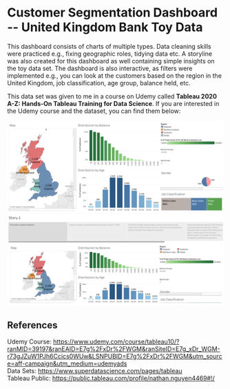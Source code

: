 # Customer Segmentation Dashboard -- United Kingdom Bank Toy Data
This dashboard consists of charts of multiple types. Data cleaning skills were practiced e.g., fixing geographic roles, tidying data etc. A storyline was also created for this dashboard as well containing simple insights on the toy data set. The dashboard is also interactive, as filters were implemented e.g., you can look at the customers based on the region in the United Kingdom, job classification, age group, balance held, etc.
<br/>

This data set was given to me in a course on Udemy called **Tableau 2020 A-Z: Hands-On Tableau Training for Data Science**.
If you are interested in the Udemy course and the dataset, you can find them below:

![Screen Shot](https://github.com/toasted-marshmallow/Tableau-Practice/blob/main/segmentation_dashboard/Dashboard%201.png)
![Screen Shot](https://github.com/toasted-marshmallow/Tableau-Practice/blob/main/segmentation_dashboard/Story%201.png)
## References
Udemy Course: https://www.udemy.com/course/tableau10/?ranMID=39197&ranEAID=E7g%2FxDr%2FWGM&ranSiteID=E7g_xDr_WGM-r73gJZuW1PJh6Ccics0WUw&LSNPUBID=E7g%2FxDr%2FWGM&utm_source=aff-campaign&utm_medium=udemyads
<br>
Data Sets: https://www.superdatascience.com/pages/tableau
<br>
Tableau Public: https://public.tableau.com/profile/nathan.nguyen4469#!/

